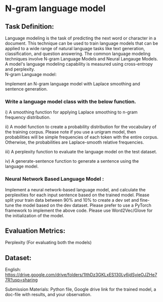 # N-gram language model

## Task Definition: 
Language modeling is the task of predicting the next word or character in a document. This technique can be used to train language models that can be applied to a wide range of natural language tasks like text generation, classification, and question answering. The common language modeling techniques involve N-gram Language Models and Neural Langauge Models. A model's language modeling capability is measured using cross-entropy and perplexity.  
N-gram Language model:

Implement an N-gram language model with Laplace smoothing and sentence generation. 

### Write a language model class with the below function. 

i) A smoothing function for applying Laplace smoothing to n-gram frequency distribution.

ii) A model function to create a probability distribution for the vocabulary of the training corpus. Please note if you use a unigram model, then probabilities will be simple frequencies of each token with the entire corpus. Otherwise, the probabilities are Laplace-smooth relative frequencies.  

iii) A perplexity function to evaluate the language model on the test dataset. 

iv) A generate-sentence function to generate a sentence using the language model. 

### Neural Network Based Language Model : 

Implement a neural network-based language model, and calculate the perplexities for each input sentence based on the trained model. Please split your train data between 90% and 10% to create a dev set and fine-tune the model based on the dev dataset. Please prefer to use a PyTorch framework to implement the above code. 
Please use Word2Vec/Glove for the initialization of the model. 

## Evaluation Metrics:  
Perplexity (For evaluating both the models)

## Dataset: 
English: https://drive.google.com/drive/folders/1lthDz3GKLxES130Ly6jdSyieOJZHe77R?usp=sharing

Submission Materials: Python file, Google drive link for the trained model, a doc-file with results, and your observation. 
